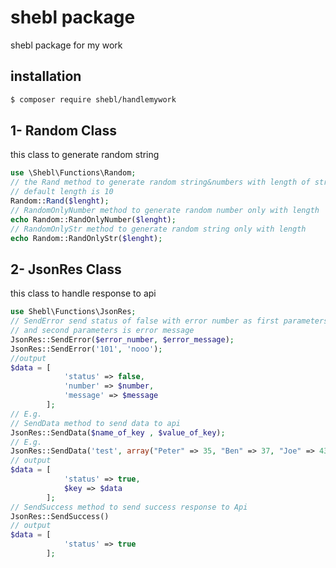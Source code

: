 # shebl package

shebl package for my work

## installation

```bash
$ composer require shebl/handlemywork
```

## 1- Random Class

this class to generate random string

```php
use \Shebl\Functions\Random;
// the Rand method to generate random string&numbers with length of string
// default length is 10
Random::Rand($lenght);
// RandomOnlyNumber method to generate random number only with length
echo Random::RandOnlyNumber($lenght);
// RandomOnlyStr method to generate random string only with length
echo Random::RandOnlyStr($lenght);
```

## 2- JsonRes Class

this class to handle response to api

```php
use Shebl\Functions\JsonRes;
// SendError send status of false with error number as first parameters
// and second parameters is error message
JsonRes::SendError($error_number, $error_message);
JsonRes::SendError('101', 'nooo');
//output
$data = [
            'status' => false,
            'number' => $number,
            'message' => $message
        ];
// E.g.
// SendData method to send data to api
JsonRes::SendData($name_of_key , $value_of_key);
// E.g.
JsonRes::SendData('test', array("Peter" => 35, "Ben" => 37, "Joe" => 43));
// output
$data = [
            'status' => true,
            $key => $data
        ];
// SendSuccess method to send success response to Api
JsonRes::SendSuccess()
// output
$data = [
            'status' => true
        ];
```
